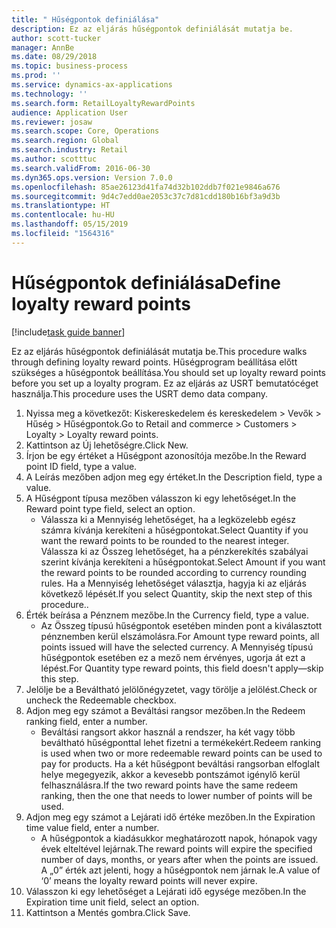 ```yaml
---
title: " Hűségpontok definiálása"
description: Ez az eljárás hűségpontok definiálását mutatja be.
author: scott-tucker
manager: AnnBe
ms.date: 08/29/2018
ms.topic: business-process
ms.prod: ''
ms.service: dynamics-ax-applications
ms.technology: ''
ms.search.form: RetailLoyaltyRewardPoints
audience: Application User
ms.reviewer: josaw
ms.search.scope: Core, Operations
ms.search.region: Global
ms.search.industry: Retail
ms.author: scotttuc
ms.search.validFrom: 2016-06-30
ms.dyn365.ops.version: Version 7.0.0
ms.openlocfilehash: 85ae26123d41fa74d32b102ddb7f021e9846a676
ms.sourcegitcommit: 9d4c7edd0ae2053c37c7d81cdd180b16bf3a9d3b
ms.translationtype: HT
ms.contentlocale: hu-HU
ms.lasthandoff: 05/15/2019
ms.locfileid: "1564316"
---
```

# <a name="define-loyalty-reward-points"></a><span data-ttu-id="38c23-103"> Hűségpontok definiálása</span><span class="sxs-lookup"><span data-stu-id="38c23-103">Define loyalty reward points</span></span>

[!include[task guide banner](../includes/task-guide-banner.md)]

<span data-ttu-id="38c23-104">Ez az eljárás hűségpontok definiálását mutatja be.</span><span class="sxs-lookup"><span data-stu-id="38c23-104">This procedure walks through defining loyalty reward points.</span></span> <span data-ttu-id="38c23-105">Hűségprogram beállítása előtt szükséges a hűségpontok beállítása.</span><span class="sxs-lookup"><span data-stu-id="38c23-105">You should set up loyalty reward points before you set up a loyalty program.</span></span> <span data-ttu-id="38c23-106">Ez az eljárás az USRT bemutatócéget használja.</span><span class="sxs-lookup"><span data-stu-id="38c23-106">This procedure uses the USRT demo data company.</span></span>

1. <span data-ttu-id="38c23-107">Nyissa meg a következőt: Kiskereskedelem és kereskedelem > Vevők > Hűség > Hűségpontok.</span><span class="sxs-lookup"><span data-stu-id="38c23-107">Go to Retail and commerce > Customers > Loyalty > Loyalty reward points.</span></span>
2. <span data-ttu-id="38c23-108">Kattintson az Új lehetőségre.</span><span class="sxs-lookup"><span data-stu-id="38c23-108">Click New.</span></span>
3. <span data-ttu-id="38c23-109">Írjon be egy értéket a Hűségpont azonosítója mezőbe.</span><span class="sxs-lookup"><span data-stu-id="38c23-109">In the Reward point ID field, type a value.</span></span>
4. <span data-ttu-id="38c23-110">A Leírás mezőben adjon meg egy értéket.</span><span class="sxs-lookup"><span data-stu-id="38c23-110">In the Description field, type a value.</span></span>
5. <span data-ttu-id="38c23-111">A Hűségpont típusa mezőben válasszon ki egy lehetőséget.</span><span class="sxs-lookup"><span data-stu-id="38c23-111">In the Reward point type field, select an option.</span></span>
    * <span data-ttu-id="38c23-112">Válassza ki a Mennyiség lehetőséget, ha a legközelebb egész számra kívánja kerekíteni a hűségpontokat.</span><span class="sxs-lookup"><span data-stu-id="38c23-112">Select Quantity if you want the reward points to be rounded to the nearest integer.</span></span> <span data-ttu-id="38c23-113">Válassza ki az Összeg lehetőséget, ha a pénzkerekítés szabályai szerint kívánja kerekíteni a hűségpontokat.</span><span class="sxs-lookup"><span data-stu-id="38c23-113">Select Amount if you want the reward points to be rounded according to currency rounding rules.</span></span> <span data-ttu-id="38c23-114">Ha a Mennyiség lehetőséget választja, hagyja ki az eljárás következő lépését.</span><span class="sxs-lookup"><span data-stu-id="38c23-114">If you select Quantity, skip the next step of this procedure..</span></span>  
6. <span data-ttu-id="38c23-115">Érték beírása a Pénznem mezőbe.</span><span class="sxs-lookup"><span data-stu-id="38c23-115">In the Currency field, type a value.</span></span>
    * <span data-ttu-id="38c23-116">Az Összeg típusú hűségpontok esetében minden pont a kiválasztott pénznemben kerül elszámolásra.</span><span class="sxs-lookup"><span data-stu-id="38c23-116">For Amount type reward points, all points issued will have the selected currency.</span></span> <span data-ttu-id="38c23-117">A Mennyiség típusú hűségpontok esetében ez a mező nem érvényes, ugorja át ezt a lépést.</span><span class="sxs-lookup"><span data-stu-id="38c23-117">For Quantity type reward points, this field doesn't apply—skip this step.</span></span>  
7. <span data-ttu-id="38c23-118">Jelölje be a Beváltható jelölőnégyzetet, vagy törölje a jelölést.</span><span class="sxs-lookup"><span data-stu-id="38c23-118">Check or uncheck the Redeemable checkbox.</span></span>
8. <span data-ttu-id="38c23-119">Adjon meg egy számot a Beváltási rangsor mezőben.</span><span class="sxs-lookup"><span data-stu-id="38c23-119">In the Redeem ranking field, enter a number.</span></span>
    * <span data-ttu-id="38c23-120">Beváltási rangsort akkor használ a rendszer, ha két vagy több beváltható hűségponttal lehet fizetni a termékekért.</span><span class="sxs-lookup"><span data-stu-id="38c23-120">Redeem ranking is used when two or more redeemable reward points can be used to pay for products.</span></span> <span data-ttu-id="38c23-121">Ha a két hűségpont beváltási rangsorban elfoglalt helye megegyezik, akkor a kevesebb pontszámot igénylő kerül felhasználásra.</span><span class="sxs-lookup"><span data-stu-id="38c23-121">If the two reward points have the same redeem ranking, then the one that needs to lower number of points will be used.</span></span>  
9. <span data-ttu-id="38c23-122">Adjon meg egy számot a Lejárati idő értéke mezőben.</span><span class="sxs-lookup"><span data-stu-id="38c23-122">In the Expiration time value field, enter a number.</span></span>
    * <span data-ttu-id="38c23-123">A hűségpontok a kiadásukkor meghatározott napok, hónapok vagy évek elteltével lejárnak.</span><span class="sxs-lookup"><span data-stu-id="38c23-123">The reward points will expire the specified number of days, months, or years after when the points are issued.</span></span> <span data-ttu-id="38c23-124">A „0” érték azt jelenti, hogy a hűségpontok nem járnak le.</span><span class="sxs-lookup"><span data-stu-id="38c23-124">A value of ‘0’ means the loyalty reward points will never expire.</span></span>  
10. <span data-ttu-id="38c23-125">Válasszon ki egy lehetőséget a Lejárati idő egysége mezőben.</span><span class="sxs-lookup"><span data-stu-id="38c23-125">In the Expiration time unit field, select an option.</span></span>
11. <span data-ttu-id="38c23-126">Kattintson a Mentés gombra.</span><span class="sxs-lookup"><span data-stu-id="38c23-126">Click Save.</span></span>

